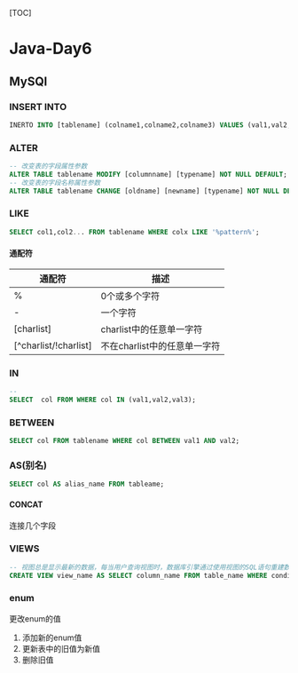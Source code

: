 [TOC]

# Java-Day6

## MySQl

### INSERT INTO

```sql
INERTO INTO [tablename] (colname1,colname2,colname3) VALUES (val1,val2,val2),(val3,val5,val6).....;
```

### ALTER

```SQL
-- 改变表的字段属性参数
ALTER TABLE tablename MODIFY [columnname] [typename] NOT NULL DEFAULT;
-- 改变表的字段名称属性参数
ALTER TABLE tablename CHANGE [oldname] [newname] [typename] NOT NULL DEFAULT;
```

### LIKE

```SQL
SELECT col1,col2... FROM tablename WHERE colx LIKE '%pattern%';
```

#### 通配符

| 通配符                | 描述                         |
| --------------------- | ---------------------------- |
| %                     | 0个或多个字符                |
| -                     | 一个字符                     |
| [charlist]            | charlist中的任意单一字符     |
| [^charlist/!charlist] | 不在charlist中的任意单一字符 |

### IN

```SQL
-- 
SELECT  col FROM WHERE col IN (val1,val2,val3);
```

### BETWEEN

```SQL
SELECT col FROM tablename WHERE col BETWEEN val1 AND val2;
```

### AS(别名)

```SQL
SELECT col AS alias_name FROM tableame;
```

#### CONCAT

连接几个字段

### VIEWS

```SQL
-- 视图总是显示最新的数据，每当用户查询视图时，数据库引擎通过使用视图的SQL语句重建数据
CREATE VIEW view_name AS SELECT column_name FROM table_name WHERE condition;
```

### enum

更改enum的值

1. 添加新的enum值
2. 更新表中的旧值为新值
3. 删除旧值